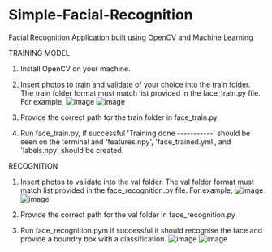 # Simple-Facial-Recognition
Facial Recognition Application built using OpenCV and Machine Learning

TRAINING MODEL

1. Install OpenCV on your machine.

2. Insert photos to train and validate of your choice into the train folder. The train folder format must match list provided in the face_train.py file. For example, 
    ![image](https://user-images.githubusercontent.com/74218391/200461797-fb4c344a-a126-49e1-8361-e43c78bdfe35.png)
    ![image](https://user-images.githubusercontent.com/74218391/200461874-b4fc95f4-72b3-4195-a01e-99f50be01e0c.png)


3. Provide the correct path for the train folder in face_train.py

4. Run face_train.py, if successful 'Training done -----------' should be seen on the terminal and 'features.npy', 'face_trained.yml', and 'labels.npy' should be created.

RECOGNITION

1. Insert photos to validate into the val folder. The val folder format must match list provided in the face_recognition.py file. For example, 
    ![image](https://user-images.githubusercontent.com/74218391/200462033-102b340d-36d2-44b3-8439-440b5a68b45c.png)
    ![image](https://user-images.githubusercontent.com/74218391/200462071-8df0c4a4-2073-44de-9f08-2021fefc5e8e.png)


2. Provide the correct path for the val folder in face_recognition.py

3. Run face_recognition.pym if successful it should recognise the face and provide a boundry box with a classification.
![image](https://user-images.githubusercontent.com/74218391/200461477-23558c40-5700-4ae8-976f-9cfb21ea5095.png)
![image](https://user-images.githubusercontent.com/74218391/200461507-fcf5bf38-3a7c-4db3-8032-4f2b8e68bb0f.png)

